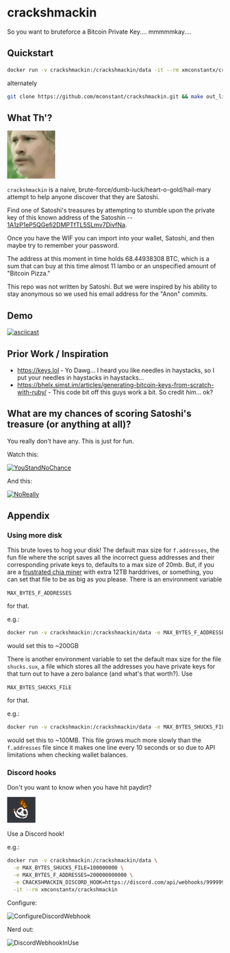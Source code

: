 # crackshmackin 

So you want to bruteforce a Bitcoin Private Key.... mmmmmkay....

## Quickstart
```sh
docker run -v crackshmackin:/crackshmackin/data -it --rm xmconstantx/crackshmackin
```

alternately
```sh
git clone https://github.com/mconstant/crackshmackin.git && make out_like_a_bandit
```

## What Th'? 
![WTF](./816523389795434517.gif) 

`crackshmackin` is a naive, brute-force/dumb-luck/heart-o-gold/hail-mary attempt to help anyone discover that they are Satoshi.

Find one of Satoshi's treasures by attempting to stumble upon the private key of this known address of the Satoshin -- [1A1zP1eP5QGefi2DMPTfTL5SLmv7DivfNa](https://www.blockchain.com/btc/address/1A1zP1eP5QGefi2DMPTfTL5SLmv7DivfNa).

Once you have the WIF you can import into your wallet, Satoshi, and then maybe try to remember your password. 

The address at this moment in time holds 68.44938308 BTC, which is a sum that can buy at this time almost 11 lambo or an unspecified amount of "Bitcoin Pizza."

This repo was not written by Satoshi. But we were inspired by his ability to stay anonymous so we used his email address for the "Anon" commits.

## Demo

[![asciicast](https://asciinema.org/a/SQzhtgbPwIeJ4CZhFwbLRPURh.png)](https://asciinema.org/a/SQzhtgbPwIeJ4CZhFwbLRPURh)

## Prior Work / Inspiration

- https://keys.lol - Yo Dawg... I heard you like needles in haystacks, so I put your needles in haystacks in haystacks...
- https://bhelx.simst.im/articles/generating-bitcoin-keys-from-scratch-with-ruby/ - This code bit off this guys work a bit. So credit _him_... ok?

## What are my chances of scoring Satoshi's treasure (or anything at all)?

You really don't have any. This is just for fun.

Watch this: 

[![YouStandNoChance](https://img.youtube.com/vi/S9JGmA5_unY/0.jpg)](https://www.youtube.com/watch?v=S9JGmA5_unY)

And this:

[![NoReally](https://img.youtube.com/vi/lPqFTbGyq8I/0.jpg)](https://www.youtube.com/watch?v=lPqFTbGyq8I&t=1s)


## Appendix

### Using more disk

This brute loves to hog your disk! The default max size for `f.addresses`, the fun file where the script saves all the incorrect guess addresses and their corresponding private keys to, defaults to a max size of 20mb. But, if you are a [frustrated chia miner](https://www.reddit.com/r/chia/comments/n3948d/i_have_made_a_decision_to_stop_mining/) with extra 12TB harddrives, or something, you can set that file to be as big as you please. There is an environment variable 

`MAX_BYTES_F_ADDRESSES` 

for that.

e.g.:

```sh
docker run -v crackshmackin:/crackshmackin/data -e MAX_BYTES_F_ADDRESSES=200000000000 -it --rm xmconstantx/crackshmackin
```

would set this to ~200GB

There is another environment variable to set the default max size for the file `shucks.sux`, a file which stores all the addresses you have private keys for that turn out to have a zero balance (and what's that worth?). Use

`MAX_BYTES_SHUCKS_FILE`

for that.

e.g.:

```sh
docker run -v crackshmackin:/crackshmackin/data -e MAX_BYTES_SHUCKS_FILE=100000000 -it --rm xmconstantx/crackshmackin
```

would set this to ~100MB. This file grows much more slowly than the `f.addresses` file since it makes one line every 10 seconds or so due to API limitations when checking wallet balances.

### Discord hooks

Don't you want to know when you have hit paydirt?

![wen](./Capture.PNG)

Use a Discord hook!

e.g.:

```sh
docker run -v crackshmackin:/crackshmackin/data \
  -e MAX_BYTES_SHUCKS_FILE=100000000 \
  -e MAX_BYTES_F_ADDRESSES=200000000000 \
  -e CRACKSHMACKIN_DISCORD_HOOK=https://discord.com/api/webhooks/999999999999999999/oxdeadbeefoxdeadbeefoxdeadbeefoxdeadbeef \
  -it --rm xmconstantx/crackshmackin
```

Configure:

![ConfigureDiscordWebhook](https://user-images.githubusercontent.com/85532172/125997350-b2b39f38-0839-451d-80f4-53ff4ba71ac0.png)

Nerd out:

![DiscordWebhookInUse](https://user-images.githubusercontent.com/85532172/125997206-6316654f-6872-4819-81bd-1b5ec3df2425.png)

